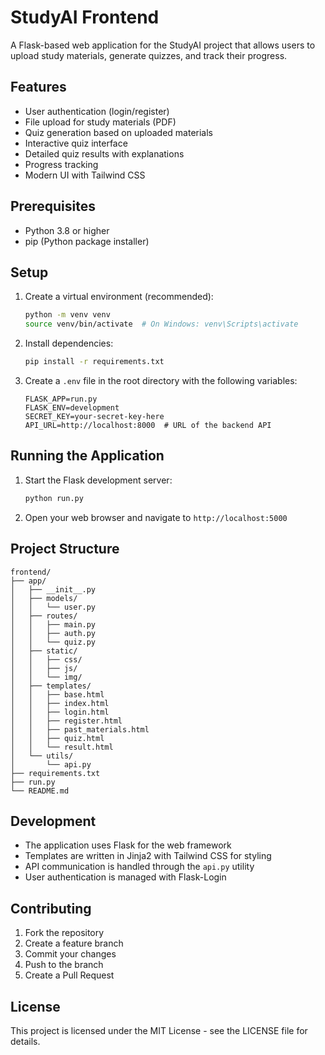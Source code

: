 # StudyAI Frontend

A Flask-based web application for the StudyAI project that allows users to upload study materials, generate quizzes, and track their progress.

## Features

- User authentication (login/register)
- File upload for study materials (PDF)
- Quiz generation based on uploaded materials
- Interactive quiz interface
- Detailed quiz results with explanations
- Progress tracking
- Modern UI with Tailwind CSS

## Prerequisites

- Python 3.8 or higher
- pip (Python package installer)

## Setup

1. Create a virtual environment (recommended):
   ```bash
   python -m venv venv
   source venv/bin/activate  # On Windows: venv\Scripts\activate
   ```

2. Install dependencies:
   ```bash
   pip install -r requirements.txt
   ```

3. Create a `.env` file in the root directory with the following variables:
   ```
   FLASK_APP=run.py
   FLASK_ENV=development
   SECRET_KEY=your-secret-key-here
   API_URL=http://localhost:8000  # URL of the backend API
   ```

## Running the Application

1. Start the Flask development server:
   ```bash
   python run.py
   ```

2. Open your web browser and navigate to `http://localhost:5000`

## Project Structure

```
frontend/
├── app/
│   ├── __init__.py
│   ├── models/
│   │   └── user.py
│   ├── routes/
│   │   ├── main.py
│   │   ├── auth.py
│   │   └── quiz.py
│   ├── static/
│   │   ├── css/
│   │   ├── js/
│   │   └── img/
│   ├── templates/
│   │   ├── base.html
│   │   ├── index.html
│   │   ├── login.html
│   │   ├── register.html
│   │   ├── past_materials.html
│   │   ├── quiz.html
│   │   └── result.html
│   └── utils/
│       └── api.py
├── requirements.txt
├── run.py
└── README.md
```

## Development

- The application uses Flask for the web framework
- Templates are written in Jinja2 with Tailwind CSS for styling
- API communication is handled through the `api.py` utility
- User authentication is managed with Flask-Login

## Contributing

1. Fork the repository
2. Create a feature branch
3. Commit your changes
4. Push to the branch
5. Create a Pull Request

## License

This project is licensed under the MIT License - see the LICENSE file for details. 